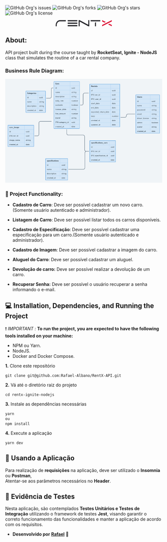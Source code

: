 
![GitHub Org's issues](https://img.shields.io/github/issues/Rafael-Albano/RentX-API)
![GitHub Org's forks](https://img.shields.io/github/forks/Rafael-Albano/RentX-API)
![GitHub Org's stars](https://img.shields.io/github/stars/Rafael-Albano/RentX-API)
![GitHub Org's license](https://img.shields.io/github/license/Rafael-Albano/RentX-API)
<p align="center">
  <img src=assets/rentx_logo.png>
</p>

## About: 

API project built during the course taught by **RocketSeat, Ignite - NodeJS** class that simulates the routine of a car rental company.

### Business Rule Diagram:

<p align="center">
  <img src=assets/1571029149847-attachment.png>
</p>

### :page_with_curl: Project Functionality: 

- **Cadastro de Carro**: Deve ser possível cadastrar um novo carro.(Somente usuário autenticado e administrador).

- **Listagem de Carro**: Deve ser possível listar todos os carros disponíveis.

- **Cadastro de Especificação**: Deve ser possível cadastrar uma especificação para um carro.(Somente usuário autenticado e administrador).

- **Cadastro de Imagem**: Deve ser possível cadastrar a imagem do carro.

- **Aluguel do Carro**: Deve ser possível cadastrar um aluguel.

- **Devolução de carro:** Deve ser possível realizar a devolução de um carro.

- **Recuperar Senha:** Deve ser possível o usuário recuperar a senha informando o e-mail.





## 💻 Installation, Dependencies, and Running the Project
:exclamation: *IMPORTANT :*  **To run the project, you are expected to have the following tools installed on your machine:**

* NPM ou Yarn.
* NodeJS.
* Docker and Docker Compose.

**1.** Clone este repositório 
```
git clone git@github.com:Rafael-Albano/RentX-API.git
``` 
**2.** Vá até o diretório raiz do projeto
```
cd rentx-ignite-nodejs
``` 
**3.** Instale as dependências necessárias
```
yarn 
ou
npm install
```
**4.** Execute a aplicação
```
yarn dev
```

## :floppy_disk: Usando a Aplicação
Para realização de **requisições** na aplicação, deve ser utilizado o **Insomnia** ou **Postman**,  
Atentar-se aos parâmetros necessários no **Header**.

## :syringe: Evidência de Testes
Nesta aplicação, são contemplados **Testes Unitários e Testes de Integração** utilizando o framework de testes **Jest**, visando garantir o correto funcionamento das funcionalidades e manter a aplicação de acordo com os requisitos. <br/>

- **Desenvolvido por** [**Rafael**](https://www.linkedin.com/in/rafael-luis-albano/) 🤖
